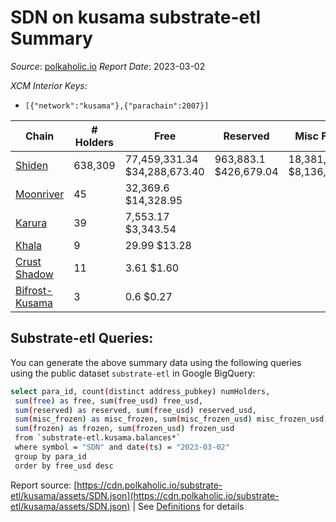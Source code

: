 # SDN on kusama substrate-etl Summary

_Source_: [polkaholic.io](https://polkaholic.io) *Report Date*: 2023-03-02


*XCM Interior Keys*:
* `[{"network":"kusama"},{"parachain":2007}]`


| Chain | # Holders | Free | Reserved | Misc Frozen | Frozen | Price | AssetID |
| ----- | --------- | ---- | -------- | ----------- | ------ | ----- | ------- |
| [Shiden](/kusama/2007-shiden) | 638,309 | 77,459,331.34 $34,288,673.40 | 963,883.1 $426,679.04 | 18,381,372.04  $8,136,822.92 | 15,858,961.27 $7,020,235.44 | $0.44 | `{"Token":"SDN"}` |
| [Moonriver](/kusama/2023-moonriver) | 45 | 32,369.6 $14,328.95 |   |    |   | $0.44 | `{"Token":"16797826370226091782818345603793389938"}` |
| [Karura](/kusama/2000-karura) | 39 | 7,553.17 $3,343.54 |   |    |   | $0.44 | `{"ForeignAsset":"18"}` |
| [Khala](/kusama/2004-khala) | 9 | 29.99 $13.28 |   |    |   | $0.44 | `{"Token":"12"}` |
| [Crust Shadow](/kusama/2012-shadow) | 11 | 3.61 $1.60 |   |    |   | $0.44 | `{"Token":"16797826370226091782818345603793389938"}` |
| [Bifrost-Kusama](/kusama/2001-bifrost-ksm) | 3 | 0.6 $0.27 |   |    |   | $0.44 | `{"Token2":"3"}` |

## Substrate-etl Queries:
You can generate the above summary data using the following queries using the public dataset `substrate-etl` in Google BigQuery:
```bash
select para_id, count(distinct address_pubkey) numHolders, 
 sum(free) as free, sum(free_usd) free_usd,
 sum(reserved) as reserved, sum(free_usd) reserved_usd,
 sum(misc_frozen) as misc_frozen, sum(misc_frozen_usd) misc_frozen_usd,
 sum(frozen) as frozen, sum(frozen_usd) frozen_usd
 from `substrate-etl.kusama.balances*` 
 where symbol = "SDN" and date(ts) = "2023-03-02"
 group by para_id
 order by free_usd desc
```


Report source: [https://cdn.polkaholic.io/substrate-etl/kusama/assets/SDN.json](https://cdn.polkaholic.io/substrate-etl/kusama/assets/SDN.json) | See [Definitions](/DEFINITIONS.md) for details
